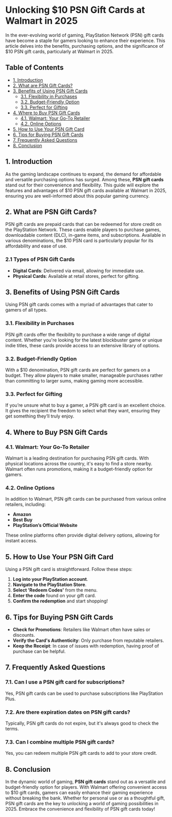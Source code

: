 # Unlocking $10 PSN Gift Cards at Walmart in 2025

In the ever-evolving world of gaming, PlayStation Network (PSN) gift cards have become a staple for gamers looking to enhance their experience. This article delves into the benefits, purchasing options, and the significance of $10 PSN gift cards, particularly at Walmart in 2025. 

## Table of Contents

- [1. Introduction](#1-introduction)
- [2. What are PSN Gift Cards?](#2-what-are-psn-gift-cards)
- [3. Benefits of Using PSN Gift Cards](#3-benefits-of-using-psn-gift-cards)
  - [3.1. Flexibility in Purchases](#31-flexibility-in-purchases)
  - [3.2. Budget-Friendly Option](#32-budget-friendly-option)
  - [3.3. Perfect for Gifting](#33-perfect-for-gifting)
- [4. Where to Buy PSN Gift Cards](#4-where-to-buy-psn-gift-cards)
  - [4.1. Walmart: Your Go-To Retailer](#41-walmart-your-go-to-retailer)
  - [4.2. Online Options](#42-online-options)
- [5. How to Use Your PSN Gift Card](#5-how-to-use-your-psn-gift-card)
- [6. Tips for Buying PSN Gift Cards](#6-tips-for-buying-psn-gift-cards)
- [7. Frequently Asked Questions](#7-frequently-asked-questions)
- [8. Conclusion](#8-conclusion)

## 1. Introduction

As the gaming landscape continues to expand, the demand for affordable and versatile purchasing options has surged. Among these, **PSN gift cards** stand out for their convenience and flexibility. This guide will explore the features and advantages of $10 PSN gift cards available at Walmart in 2025, ensuring you are well-informed about this popular gaming currency.

## 2. What are PSN Gift Cards?

PSN gift cards are prepaid cards that can be redeemed for store credit on the PlayStation Network. These cards enable players to purchase games, downloadable content (DLC), in-game items, and subscriptions. Available in various denominations, the $10 PSN card is particularly popular for its affordability and ease of use.

### 2.1 Types of PSN Gift Cards

- **Digital Cards**: Delivered via email, allowing for immediate use.
- **Physical Cards**: Available at retail stores, perfect for gifting.

## 3. Benefits of Using PSN Gift Cards

Using PSN gift cards comes with a myriad of advantages that cater to gamers of all types.

### 3.1. Flexibility in Purchases

PSN gift cards offer the flexibility to purchase a wide range of digital content. Whether you're looking for the latest blockbuster game or unique indie titles, these cards provide access to an extensive library of options.

### 3.2. Budget-Friendly Option

With a $10 denomination, PSN gift cards are perfect for gamers on a budget. They allow players to make smaller, manageable purchases rather than committing to larger sums, making gaming more accessible.

### 3.3. Perfect for Gifting

If you’re unsure what to buy a gamer, a PSN gift card is an excellent choice. It gives the recipient the freedom to select what they want, ensuring they get something they’ll truly enjoy.

## 4. Where to Buy PSN Gift Cards

### 4.1. Walmart: Your Go-To Retailer

Walmart is a leading destination for purchasing PSN gift cards. With physical locations across the country, it's easy to find a store nearby. Walmart often runs promotions, making it a budget-friendly option for gamers.

### 4.2. Online Options

In addition to Walmart, PSN gift cards can be purchased from various online retailers, including:

- **Amazon**
- **Best Buy**
- **PlayStation’s Official Website**

These online platforms often provide digital delivery options, allowing for instant access.

## 5. How to Use Your PSN Gift Card

Using a PSN gift card is straightforward. Follow these steps:

1. **Log into your PlayStation account**.
2. **Navigate to the PlayStation Store**.
3. **Select 'Redeem Codes'** from the menu.
4. **Enter the code** found on your gift card.
5. **Confirm the redemption** and start shopping!

## 6. Tips for Buying PSN Gift Cards

- **Check for Promotions**: Retailers like Walmart often have sales or discounts.
- **Verify the Card's Authenticity**: Only purchase from reputable retailers.
- **Keep the Receipt**: In case of issues with redemption, having proof of purchase can be helpful.

## 7. Frequently Asked Questions

### 7.1. Can I use a PSN gift card for subscriptions?

Yes, PSN gift cards can be used to purchase subscriptions like PlayStation Plus.

### 7.2. Are there expiration dates on PSN gift cards?

Typically, PSN gift cards do not expire, but it's always good to check the terms.

### 7.3. Can I combine multiple PSN gift cards?

Yes, you can redeem multiple PSN gift cards to add to your store credit.

## 8. Conclusion

In the dynamic world of gaming, **PSN gift cards** stand out as a versatile and budget-friendly option for players. With Walmart offering convenient access to $10 gift cards, gamers can easily enhance their gaming experience without breaking the bank. Whether for personal use or as a thoughtful gift, PSN gift cards are the key to unlocking a world of gaming possibilities in 2025. Embrace the convenience and flexibility of PSN gift cards today!
